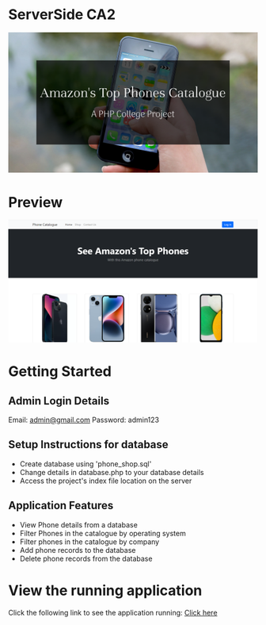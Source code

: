 # ServerSide CA2

![Title](images/title.png)

# Preview

![Screenshot](images/prev1.png)

# Getting Started

## Admin Login Details
Email: admin@gmail.com
Password: admin123

## Setup Instructions for database
- Create database using 'phone_shop.sql'
- Change details in database.php to your database details
- Access the project's index file location on the server 

## Application Features
- View Phone details from a database
- Filter Phones in the catalogue by operating system
- Filter phones in the catalogue by company
- Add phone records to the database
- Delete phone records from the database

# View the running application

Click the following link to see the application running: [Click here](https://mysql07.comp.dkit.ie/D00244618/ServerSideCA2/index.php)
